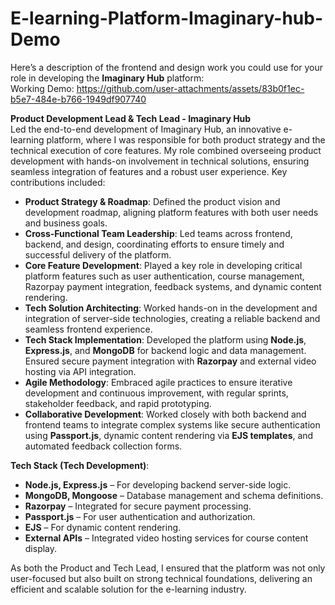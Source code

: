 # E-learning-Platform-Imaginary-hub-Demo
Here’s a description of the frontend and design work you could use for your role in developing the **Imaginary Hub** platform:  
 Working Demo: 
https://github.com/user-attachments/assets/83b0f1ec-b5e7-484e-b766-1949df907740



**Product Development Lead & Tech Lead - Imaginary Hub**  
Led the end-to-end development of Imaginary Hub, an innovative e-learning platform, where I was responsible for both product strategy and the technical execution of core features. My role combined overseeing product development with hands-on involvement in technical solutions, ensuring seamless integration of features and a robust user experience. Key contributions included:

- **Product Strategy & Roadmap**: Defined the product vision and development roadmap, aligning platform features with both user needs and business goals.
- **Cross-Functional Team Leadership**: Led teams across frontend, backend, and design, coordinating efforts to ensure timely and successful delivery of the platform.
- **Core Feature Development**: Played a key role in developing critical platform features such as user authentication, course management, Razorpay payment integration, feedback systems, and dynamic content rendering.
- **Tech Solution Architecting**: Worked hands-on in the development and integration of server-side technologies, creating a reliable backend and seamless frontend experience.
- **Tech Stack Implementation**: Developed the platform using **Node.js**, **Express.js**, and **MongoDB** for backend logic and data management. Ensured secure payment integration with **Razorpay** and external video hosting via API integration.
- **Agile Methodology**: Embraced agile practices to ensure iterative development and continuous improvement, with regular sprints, stakeholder feedback, and rapid prototyping.
- **Collaborative Development**: Worked closely with both backend and frontend teams to integrate complex systems like secure authentication using **Passport.js**, dynamic content rendering via **EJS templates**, and automated feedback collection forms.

**Tech Stack (Tech Development)**:  
- **Node.js, Express.js** – For developing backend server-side logic.  
- **MongoDB, Mongoose** – Database management and schema definitions.  
- **Razorpay** – Integrated for secure payment processing.  
- **Passport.js** – For user authentication and authorization.  
- **EJS** – For dynamic content rendering.  
- **External APIs** – Integrated video hosting services for course content display.

As both the Product and Tech Lead, I ensured that the platform was not only user-focused but also built on strong technical foundations, delivering an efficient and scalable solution for the e-learning industry.
